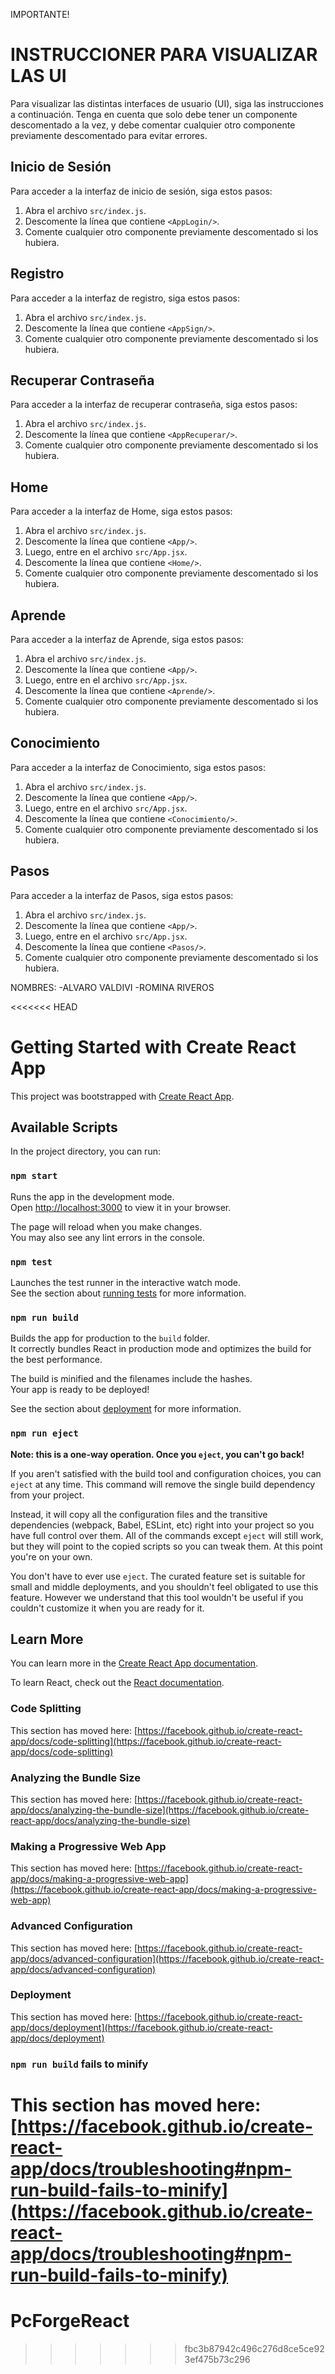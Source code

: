 IMPORTANTE!
# INSTRUCCIONER PARA VISUALIZAR LAS UI

Para visualizar las distintas interfaces de usuario (UI), siga las instrucciones a continuación. Tenga en cuenta que solo debe tener un componente descomentado a la vez, y debe comentar cualquier otro componente previamente descomentado para evitar errores.

## Inicio de Sesión
Para acceder a la interfaz de inicio de sesión, siga estos pasos:
1. Abra el archivo `src/index.js`.
2. Descomente la línea que contiene `<AppLogin/>`.
3. Comente cualquier otro componente previamente descomentado si los hubiera.

## Registro
Para acceder a la interfaz de registro, siga estos pasos:
1. Abra el archivo `src/index.js`.
2. Descomente la línea que contiene `<AppSign/>`.
3. Comente cualquier otro componente previamente descomentado si los hubiera.

## Recuperar Contraseña
Para acceder a la interfaz de recuperar contraseña, siga estos pasos:
1. Abra el archivo `src/index.js`.
2. Descomente la línea que contiene `<AppRecuperar/>`.
3. Comente cualquier otro componente previamente descomentado si los hubiera.

## Home
Para acceder a la interfaz de Home, siga estos pasos:
1. Abra el archivo `src/index.js`.
2. Descomente la línea que contiene `<App/>`.
3. Luego, entre en el archivo `src/App.jsx`.
4. Descomente la línea que contiene `<Home/>`.
5. Comente cualquier otro componente previamente descomentado si los hubiera.

## Aprende
Para acceder a la interfaz de Aprende, siga estos pasos:
1. Abra el archivo `src/index.js`.
2. Descomente la línea que contiene `<App/>`.
3. Luego, entre en el archivo `src/App.jsx`.
4. Descomente la línea que contiene `<Aprende/>`.
5. Comente cualquier otro componente previamente descomentado si los hubiera.

## Conocimiento
Para acceder a la interfaz de Conocimiento, siga estos pasos:
1. Abra el archivo `src/index.js`.
2. Descomente la línea que contiene `<App/>`.
3. Luego, entre en el archivo `src/App.jsx`.
4. Descomente la línea que contiene `<Conocimiento/>`.
5. Comente cualquier otro componente previamente descomentado si los hubiera.

## Pasos
Para acceder a la interfaz de Pasos, siga estos pasos:
1. Abra el archivo `src/index.js`.
2. Descomente la línea que contiene `<App/>`.
3. Luego, entre en el archivo `src/App.jsx`.
4. Descomente la línea que contiene `<Pasos/>`.
5. Comente cualquier otro componente previamente descomentado si los hubiera.

NOMBRES:
  -ALVARO VALDIVI
  -ROMINA RIVEROS

<<<<<<< HEAD
# Getting Started with Create React App

This project was bootstrapped with [Create React App](https://github.com/facebook/create-react-app).

## Available Scripts

In the project directory, you can run:

### `npm start`

Runs the app in the development mode.\
Open [http://localhost:3000](http://localhost:3000) to view it in your browser.

The page will reload when you make changes.\
You may also see any lint errors in the console.

### `npm test`

Launches the test runner in the interactive watch mode.\
See the section about [running tests](https://facebook.github.io/create-react-app/docs/running-tests) for more information.

### `npm run build`

Builds the app for production to the `build` folder.\
It correctly bundles React in production mode and optimizes the build for the best performance.

The build is minified and the filenames include the hashes.\
Your app is ready to be deployed!

See the section about [deployment](https://facebook.github.io/create-react-app/docs/deployment) for more information.

### `npm run eject`

**Note: this is a one-way operation. Once you `eject`, you can't go back!**

If you aren't satisfied with the build tool and configuration choices, you can `eject` at any time. This command will remove the single build dependency from your project.

Instead, it will copy all the configuration files and the transitive dependencies (webpack, Babel, ESLint, etc) right into your project so you have full control over them. All of the commands except `eject` will still work, but they will point to the copied scripts so you can tweak them. At this point you're on your own.

You don't have to ever use `eject`. The curated feature set is suitable for small and middle deployments, and you shouldn't feel obligated to use this feature. However we understand that this tool wouldn't be useful if you couldn't customize it when you are ready for it.

## Learn More

You can learn more in the [Create React App documentation](https://facebook.github.io/create-react-app/docs/getting-started).

To learn React, check out the [React documentation](https://reactjs.org/).

### Code Splitting

This section has moved here: [https://facebook.github.io/create-react-app/docs/code-splitting](https://facebook.github.io/create-react-app/docs/code-splitting)

### Analyzing the Bundle Size

This section has moved here: [https://facebook.github.io/create-react-app/docs/analyzing-the-bundle-size](https://facebook.github.io/create-react-app/docs/analyzing-the-bundle-size)

### Making a Progressive Web App

This section has moved here: [https://facebook.github.io/create-react-app/docs/making-a-progressive-web-app](https://facebook.github.io/create-react-app/docs/making-a-progressive-web-app)

### Advanced Configuration

This section has moved here: [https://facebook.github.io/create-react-app/docs/advanced-configuration](https://facebook.github.io/create-react-app/docs/advanced-configuration)

### Deployment

This section has moved here: [https://facebook.github.io/create-react-app/docs/deployment](https://facebook.github.io/create-react-app/docs/deployment)

### `npm run build` fails to minify

This section has moved here: [https://facebook.github.io/create-react-app/docs/troubleshooting#npm-run-build-fails-to-minify](https://facebook.github.io/create-react-app/docs/troubleshooting#npm-run-build-fails-to-minify)
=======
# PcForgeReact
>>>>>>> fbc3b87942c496c276d8ce5ce923ef475b73c296
